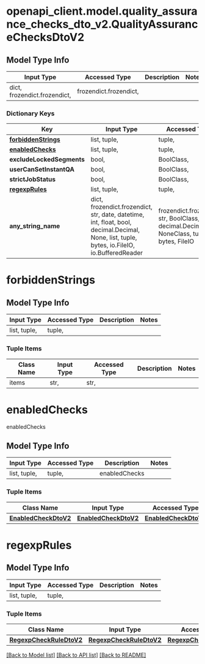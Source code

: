 # openapi_client.model.quality_assurance_checks_dto_v2.QualityAssuranceChecksDtoV2

## Model Type Info
Input Type | Accessed Type | Description | Notes
------------ | ------------- | ------------- | -------------
dict, frozendict.frozendict,  | frozendict.frozendict,  |  | 

### Dictionary Keys
Key | Input Type | Accessed Type | Description | Notes
------------ | ------------- | ------------- | ------------- | -------------
**[forbiddenStrings](#forbiddenStrings)** | list, tuple,  | tuple,  |  | [optional] 
**[enabledChecks](#enabledChecks)** | list, tuple,  | tuple,  | enabledChecks | [optional] 
**excludeLockedSegments** | bool,  | BoolClass,  |  | [optional] 
**userCanSetInstantQA** | bool,  | BoolClass,  |  | [optional] 
**strictJobStatus** | bool,  | BoolClass,  |  | [optional] 
**[regexpRules](#regexpRules)** | list, tuple,  | tuple,  |  | [optional] 
**any_string_name** | dict, frozendict.frozendict, str, date, datetime, int, float, bool, decimal.Decimal, None, list, tuple, bytes, io.FileIO, io.BufferedReader | frozendict.frozendict, str, BoolClass, decimal.Decimal, NoneClass, tuple, bytes, FileIO | any string name can be used but the value must be the correct type | [optional]

# forbiddenStrings

## Model Type Info
Input Type | Accessed Type | Description | Notes
------------ | ------------- | ------------- | -------------
list, tuple,  | tuple,  |  | 

### Tuple Items
Class Name | Input Type | Accessed Type | Description | Notes
------------- | ------------- | ------------- | ------------- | -------------
items | str,  | str,  |  | 

# enabledChecks

enabledChecks

## Model Type Info
Input Type | Accessed Type | Description | Notes
------------ | ------------- | ------------- | -------------
list, tuple,  | tuple,  | enabledChecks | 

### Tuple Items
Class Name | Input Type | Accessed Type | Description | Notes
------------- | ------------- | ------------- | ------------- | -------------
[**EnabledCheckDtoV2**](EnabledCheckDtoV2.md) | [**EnabledCheckDtoV2**](EnabledCheckDtoV2.md) | [**EnabledCheckDtoV2**](EnabledCheckDtoV2.md) |  | 

# regexpRules

## Model Type Info
Input Type | Accessed Type | Description | Notes
------------ | ------------- | ------------- | -------------
list, tuple,  | tuple,  |  | 

### Tuple Items
Class Name | Input Type | Accessed Type | Description | Notes
------------- | ------------- | ------------- | ------------- | -------------
[**RegexpCheckRuleDtoV2**](RegexpCheckRuleDtoV2.md) | [**RegexpCheckRuleDtoV2**](RegexpCheckRuleDtoV2.md) | [**RegexpCheckRuleDtoV2**](RegexpCheckRuleDtoV2.md) |  | 

[[Back to Model list]](../../README.md#documentation-for-models) [[Back to API list]](../../README.md#documentation-for-api-endpoints) [[Back to README]](../../README.md)

